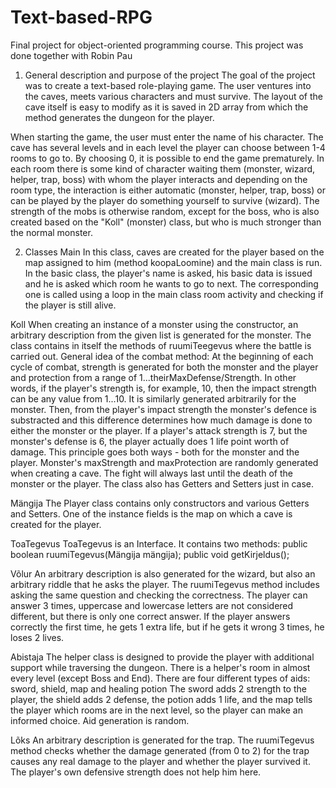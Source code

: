 # Text-based-RPG
Final project for object-oriented programming course. This project was done together with Robin Pau
1. General description and purpose of the project
The goal of the project was to create a text-based role-playing game. The user ventures into the caves, meets various characters and must survive. 
The layout of the cave itself is easy to modify as it is saved in 2D array from which the method generates the dungeon for the player.

When starting the game, the user must enter the name of his character. The cave has several levels and in each level
the player can choose between 1-4 rooms to go to. By choosing 0, it is possible to end the game prematurely. In each
room there is some kind of character waiting them (monster, wizard, helper, trap, boss) with whom the player interacts
and depending on the room type, the interaction is either automatic (monster, helper, trap, boss) or can be played by the player
do something yourself to survive (wizard). The strength of the mobs is otherwise random, except for the boss, who is also
created based on the "Koll" (monster) class, but who is much stronger than the normal monster.

2. Classes
Main
In this class, caves are created for the player based on the map assigned to him (method koopaLoomine) and
the main class is run. In the basic class, the player's name is asked, his basic data is issued and
he is asked which room he wants to go to next. The corresponding one is called using a loop in the main class
room activity and checking if the player is still alive.

Koll
When creating an instance of a monster using the constructor, an arbitrary description from the given list is generated for the monster. The class contains
in itself the methods of ruumiTeegevus where the battle is carried out.
General idea of the combat method: At the beginning of each cycle of combat, strength is generated for both the monster and the player
and protection from a range of 1...theirMaxDefense/Strength. In other words, if the player's strength is, for example, 10, then
the impact strength can be any value from 1...10. It is similarly generated arbitrarily for the monster. Then, from the player's impact strength the monster's defence is substracted
and this difference determines how much damage is done to either the monster or the player. If a player's attack strength is 7, but the monster's defense is 6, the player
actually does 1 life point worth of damage. This principle goes both ways - both for the monster and the player. Monster's maxStrength and maxProtection are
randomly generated when creating a cave. The fight will always last until the death of the monster or the player. The class also has Getters and Setters just in case.

Mängija
The Player class contains only constructors and various Getters and Setters. One of
the instance fields is the map on which a cave is created for the player.

ToaTegevus
ToaTegevus is an Interface. It contains two methods:
public boolean ruumiTegevus(Mängija mängija);
public void getKirjeldus();

Võlur
An arbitrary description is also generated for the wizard, but also an arbitrary riddle that he asks the player.
The ruumiTegevus method includes asking the same question and checking the correctness.
The player can answer 3 times, uppercase and lowercase letters are not considered different, but there is only one correct answer.
If the player answers correctly the first time, he gets 1 extra life, but if he gets it wrong 3 times, he loses 2 lives.

Abistaja
The helper class is designed to provide the player with additional support while traversing the dungeon. There is a helper's room
in almost every level (except Boss and End). There are four different types of aids: sword, shield, map and healing potion
The sword adds 2 strength to the player, the shield adds 2 defense, the potion adds 1 life, and the map tells the player which rooms are in the next level,
so the player can make an informed choice. Aid generation is random.

Lõks
An arbitrary description is generated for the trap. The ruumiTegevus method checks whether the damage generated (from 0 to 2) for the trap
causes any real damage to the player and whether the player survived it. The player's own defensive strength does not help him here.

